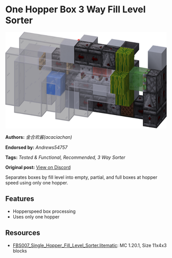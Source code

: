 # One Hopper Box 3 Way Fill Level Sorter
<img alt="area_render_7s_.png" src="images/area_render_7s_.png?raw=1" height="300px">

**Authors:** *金合欢酱(acaciachan)*

**Endorsed by:** *Andrews54757*

**Tags:** *Tested & Functional, Recommended, 3 Way Sorter*

**Original post:** [View on Discord](https://discord.com/channels/1375556143186837695/1388565121130823800)

Separates boxes by fill level into empty, partial, and full boxes at hopper speed using only one hopper.
## Features
- Hopperspeed box processing
- Uses only one hopper

## Resources
- [FBS007_Single_Hopper_Fill_Level_Sorter.litematic](attachments/FBS007_Single_Hopper_Fill_Level_Sorter.litematic): MC 1.20.1, Size 11x4x3 blocks
